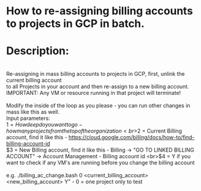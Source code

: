 # How to re-assigning billing accounts to projects in GCP in batch.
# Description:
 <br>Re-assigning in mass billing accounts to projects in GCP, first, unlink the current billing account
 <br>to all Projects in your account and then re-assign to a new billing account. 
 <br>IMPORTANT: Any VM or resource running in that project will terminate!
<br>
<br>Modify the inside of the loop as you please - you can run other changes in mass like this as well.
 <br>Input parameters:
 <br>$1 = How deep do you want to go - how many projects from the top of the organization
 <br>$2 = Current Billing account, find it like this - https://cloud.google.com/billing/docs/how-to/find-billing-account-id
 <br>$3 = New Billing account, find it like this - Billing -> "GO TO LINKED BILLING ACCOUNT" -> Account Management - Billing account id
 <br>$4 = Y if you want to check if any VM's are running before you change the billing account
 <br>
 <br>e.g. ./billing_ac_change.bash 0 <current_billing_account> <new_billing_account> Y" - 0 = one project only to test
